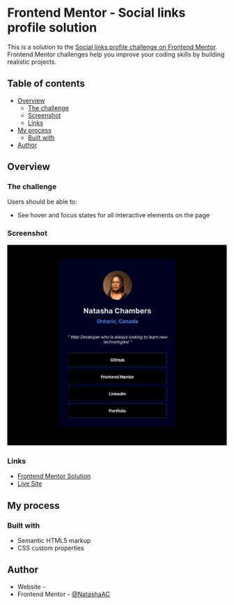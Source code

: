 # Frontend Mentor - Social links profile solution

This is a solution to the [Social links profile challenge on Frontend Mentor](https://www.frontendmentor.io/challenges/social-links-profile-UG32l9m6dQ). Frontend Mentor challenges help you improve your coding skills by building realistic projects. 

## Table of contents

- [Overview](#overview)
  - [The challenge](#the-challenge)
  - [Screenshot](#screenshot)
  - [Links](#links)
- [My process](#my-process)
  - [Built with](#built-with)
- [Author](#author)

## Overview

### The challenge

Users should be able to:

- See hover and focus states for all interactive elements on the page

### Screenshot

![](./design/Social-Links-Profile.png)

### Links

- [Frontend Mentor Solution](https://www.frontendmentor.io/solutions/social-links-profile-FQ_9rkukoi)
- [Live Site](https://natashaac.github.io/Challenge-Social_Links_Profile/)

## My process

### Built with

- Semantic HTML5 markup
- CSS custom properties

## Author

- Website - [](https://natashaagathachambers.com/)
- Frontend Mentor - [@NatashaAC](https://www.frontendmentor.io/profile/NatashaAC)
